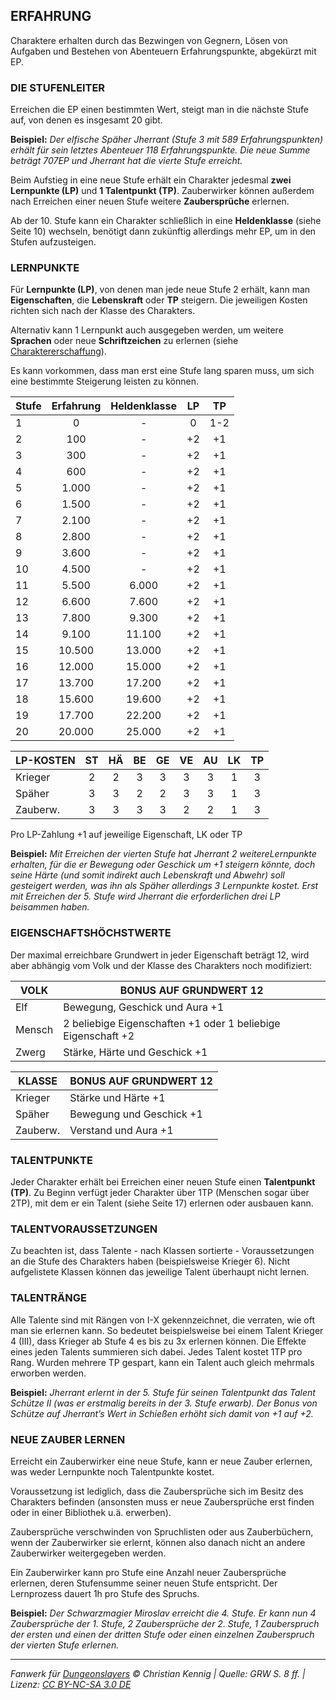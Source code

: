 ## ERFAHRUNG

Charaktere erhalten durch das Bezwingen von Gegnern, Lösen von Aufgaben und Bestehen von Abenteuern Erfahrungspunkte, abgekürzt mit EP.

### DIE STUFENLEITER

Erreichen die EP einen bestimmten Wert, steigt man in die nächste Stufe auf, von denen es insgesamt 20 gibt.

**Beispiel:** _Der elfische Späher Jherrant (Stufe 3 mit 589 Erfahrungspunkten) erhält für sein letztes Abenteuer 118 Erfahrungspunkte. Die neue Summe beträgt 707EP und Jherrant hat die vierte Stufe erreicht._

Beim Aufstieg in eine neue Stufe erhält ein Charakter jedesmal **zwei Lernpunkte (LP)** und **1 Talentpunkt (TP)**. Zauberwirker können außerdem nach Erreichen einer neuen Stufe weitere **Zaubersprüche** erlernen. 

Ab der 10. Stufe kann ein Charakter schließlich in eine **Heldenklasse** (siehe Seite 10) wechseln, benötigt dann zukünftig allerdings mehr EP, um in den Stufen aufzusteigen.

### LERNPUNKTE

Für **Lernpunkte (LP)**, von denen man jede neue Stufe 2 erhält, kann man **Eigenschaften**, die **Lebenskraft** oder **TP** steigern. Die jeweiligen Kosten richten sich nach der Klasse des Charakters.

Alternativ kann 1 Lernpunkt auch ausgegeben werden, um weitere **Sprachen** oder neue **Schriftzeichen** zu erlernen (siehe [Charaktererschaffung](charaktere-charaktererschaffung.md)).

Es kann vorkommen, dass man erst eine Stufe lang sparen muss, um sich eine bestimmte Steigerung leisten zu können.

| Stufe | Erfahrung | Heldenklasse | LP  | TP  |
| ----- | :-------: | :----------: | :-: | :-: |
| 1     |     0     |      -       |  0  | 1-2 |
| 2     |    100    |      -       | +2  | +1  |
| 3     |    300    |      -       | +2  | +1  |
| 4     |    600    |      -       | +2  | +1  |
| 5     |   1.000   |      -       | +2  | +1  |
| 6     |   1.500   |      -       | +2  | +1  |
| 7     |   2.100   |      -       | +2  | +1  |
| 8     |   2.800   |      -       | +2  | +1  |
| 9     |   3.600   |      -       | +2  | +1  |
| 10    |   4.500   |      -       | +2  | +1  |
| 11    |   5.500   |    6.000     | +2  | +1  |
| 12    |   6.600   |    7.600     | +2  | +1  |
| 13    |   7.800   |    9.300     | +2  | +1  |
| 14    |   9.100   |    11.100    | +2  | +1  |
| 15    |  10.500   |    13.000    | +2  | +1  |
| 16    |  12.000   |    15.000    | +2  | +1  |
| 17    |  13.700   |    17.200    | +2  | +1  |
| 18    |  15.600   |    19.600    | +2  | +1  |
| 19    |  17.700   |    22.200    | +2  | +1  |
| 20    |  20.000   |    25.000    | +2  | +1  |

| LP-KOSTEN | ST  | HÄ  | BE  | GE  | VE  | AU  | LK  | TP  |
| --------- | :-: | :-: | :-: | :-: | :-: | :-: | :-: | :-: |
| Krieger   |  2  |  2  |  3  |  3  |  3  |  3  |  1  |  3  |
| Späher    |  3  |  3  |  2  |  2  |  3  |  3  |  1  |  3  |
| Zauberw.  |  3  |  3  |  3  |  3  |  2  |  2  |  1  |  3  |

Pro LP-Zahlung +1 auf jeweilige Eigenschaft, LK oder TP

**Beispiel:** _Mit Erreichen der vierten Stufe hat Jherrant 2 weitereLernpunkte erhalten, für die er Bewegung oder Geschick um +1 steigern könnte, doch seine Härte (und somit indirekt auch Lebenskraft und Abwehr) soll gesteigert werden, was ihn als Späher allerdings 3 Lernpunkte kostet. Erst mit Erreichen der 5. Stufe wird Jherrant die erforderlichen drei LP beisammen haben._

### EIGENSCHAFTSHÖCHSTWERTE

Der maximal erreichbare Grundwert in jeder Eigenschaft beträgt 12, wird aber abhängig vom Volk und der Klasse des Charakters noch modifiziert:

| VOLK   | BONUS AUF GRUNDWERT 12                                       |
| ------ | ------------------------------------------------------------ |
| Elf    | Bewegung, Geschick und Aura +1                               |
| Mensch | 2 beliebige Eigenschaften +1 oder 1 beliebige Eigenschaft +2 |
| Zwerg  | Stärke, Härte und Geschick +1                                |

| KLASSE   | BONUS AUF GRUNDWERT 12   |
| -------- | ------------------------ |
| Krieger  | Stärke und Härte +1      |
| Späher   | Bewegung und Geschick +1 |
| Zauberw. | Verstand und Aura +1     |

### TALENTPUNKTE

Jeder Charakter erhält bei Erreichen einer neuen Stufe einen **Talentpunkt (TP)**. Zu Beginn verfügt jeder Charakter über 1TP (Menschen sogar über 2TP), mit dem er ein Talent (siehe Seite 17) erlernen oder ausbauen kann.

### TALENTVORAUSSETZUNGEN

Zu beachten ist, dass Talente - nach Klassen sortierte - Voraussetzungen an die Stufe des Charakters haben (beispielsweise Krieger 6). Nicht aufgelistete Klassen können das jeweilige Talent überhaupt nicht lernen.

### TALENTRÄNGE

Alle Talente sind mit Rängen von I-X gekennzeichnet, die verraten, wie oft man sie erlernen kann. So bedeutet beispielsweise bei einem Talent Krieger 4 (III), dass Krieger ab Stufe 4 es bis zu 3x erlernen können. Die Effekte eines jeden Talents summieren sich dabei. Jedes Talent kostet 1TP pro Rang. Wurden mehrere TP gespart, kann ein Talent auch gleich mehrmals erworben werden.

**Beispiel:** _Jherrant erlernt in der 5. Stufe für seinen Talentpunkt das Talent Schütze II (was er erstmalig bereits in der 3. Stufe erwarb). Der Bonus von Schütze auf Jherrant’s Wert in Schießen erhöht sich damit von +1 auf +2._

### NEUE ZAUBER LERNEN

Erreicht ein Zauberwirker eine neue Stufe, kann er neue Zauber erlernen, was weder Lernpunkte noch Talentpunkte kostet.

Voraussetzung ist lediglich, dass die Zaubersprüche sich im Besitz des Charakters befinden (ansonsten muss er neue Zaubersprüche erst finden oder in einer Bibliothek u.ä. erwerben).

Zaubersprüche verschwinden von Spruchlisten oder aus Zauberbüchern, wenn der Zauberwirker sie erlernt, können also danach nicht an andere Zauberwirker weitergegeben werden.

Ein Zauberwirker kann pro Stufe eine Anzahl neuer Zaubersprüche erlernen, deren Stufensumme seiner neuen Stufe entspricht. Der Lernprozess dauert 1h pro Stufe des Spruchs.

**Beispiel:** _Der Schwarzmagier Miroslav erreicht die 4. Stufe. Er kann nun 4 Zaubersprüche der 1. Stufe, 2 Zaubersprüche der 2. Stufe, 1 Zauberspruch der ersten und einen der dritten Stufe oder einen einzelnen Zauberspruch der vierten Stufe erlernen._

---

_Fanwerk für [Dungeonslayers](https://www.dungeonslayers.net/) © Christian Kennig | Quelle: GRW S. 8 ff. | Lizenz: [CC BY-NC-SA 3.0 DE](https://creativecommons.org/licenses/by-nc-sa/3.0/de/)_
